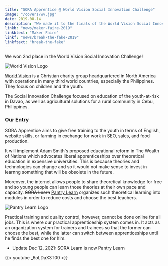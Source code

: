 ```yaml
---
title: "SORA Apprentice @ World Vision Social Innovation Challenge"
image: "/covers/wv.jpg"
date: 2019-08-14
description: "We made it to the finals of the World Vision Social Innovation Challenge with our Apprentice app"
linkb: "news/maker-faire-2019"
linkbtext: "Maker Faire"
linkf: "news/break-the-fake-2019"
linkftext: "break-the-fake"
---
```


We won 2nd place in the World Vision Social Innovation Challenge!

![World Vision Logo](https://sorasystem.sirv.com/logos/wvlogo.png)

[World Vision](https://www.worldvision.org.ph) is a Christian charity group headquartered in North America with operations in many third world countries, especially the Philippines. They focus on children and the youth.

The Social Innovation Challenge focused on education of the youth-at-risk in Davao, as well as agricultural solutions for a rural community in Cebu, Philippines.

### Our Entry 

SORA Apprentice aims to give free training to the youth in terms of English, website skills, or farming in exchange for work in SEO, sales, and food production. 

It will implement Adam Smith's proposed educational reform in The Wealth of Nations which advocates liberal apprenticeships over theoretical education in expensive universities. This is because theories and technologies can change and so it would not make sense to invest in learnng something that will be obsolete in the future. 

Moreover, the internet allows people to share theoretical knowledge for free and so young people can learn those theories at their own pace and capacity. ~~SORA Learn~~ [Pantry Learn](/learn) organizes such theoretical learning into modules in order to reduce costs and choose the best teachers. 

![Pantry Learn Logo](https://sorasystem.sirv.com/og/learn.jpg)

Practical training and quality control, however, cannot be done online for all jobs. This is where our practical apprenticeship system comes in. It acts as an organization system for trainers and trainees so that the former can choose the best, while the latter can switch between apprenticeships until he finds the best one for him.  


- Update Dec 12, 2021: SORA Learn is now Pantry Learn

{{< youtube _6oLDaX3T00 >}}